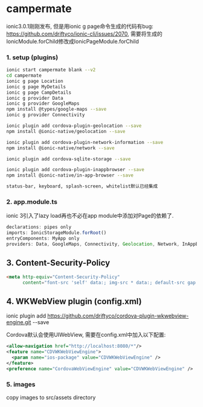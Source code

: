 campermate
===
ionic3.0.1刚刚发布, 但是用ionic g page命令生成的代码有bug: https://github.com/driftyco/ionic-cli/issues/2070, 
需要将生成的IonicModule.forChild修改成IonicPageModule.forChild

### 1. setup (plugins)
```sh
ionic start campermate blank --v2
cd campermate
ionic g page Location
ionic g page MyDetails
ionic g page CampDetails
ionic g provider Data
ionic g provider GoogleMaps
npm install @types/google-maps --save
ionic g provider Connectivity

ionic plugin add cordova-plugin-geolocation --save
npm install @ionic-native/geolocation --save

ionic plugin add cordova-plugin-network-information --save
npm install @ionic-native/network --save

ionic plugin add cordova-sqlite-storage --save

ionic plugin add cordova-plugin-inappbrowser --save
npm install @ionic-native/in-app-browser --save

status-bar, keyboard, splash-screen, whitelist默认已经集成

```

### 2. app.module.ts
ionic 3引入了lazy load再也不必在app module中添加对Page的依赖了.

```js
declarations: pipes only
imports: IonicStorageModule.forRoot()
entryComponents: MyApp only
providers: Data, GoogleMaps, Connectivity, Geolocation, Network, InAppBrowser
```

## 3. Content-Security-Policy
```html
<meta http-equiv="Content-Security-Policy"
      content="font-src 'self' data:; img-src * data:; default-src gap://ready file://* *; script-src 'self' 'unsafe-inline' 'unsafe-eval' *; style-src 'self' 'unsafe-inline' *">
```

## 4. WKWebView plugin (config.xml)
ionic plugin add https://github.com/driftyco/cordova-plugin-wkwebview-engine.git --save

Cordova默认会使用UIWebView, 需要在config.xml中加入以下配置:
```xml
<allow-navigation href="http://localhost:8080/*"/>
<feature name="CDVWKWebViewEngine">
  <param name="ios-package" value="CDVWKWebViewEngine" />
</feature>
<preference name="CordovaWebViewEngine" value="CDVWKWebViewEngine" />
```

### 5. images
copy images to src/assets directory




